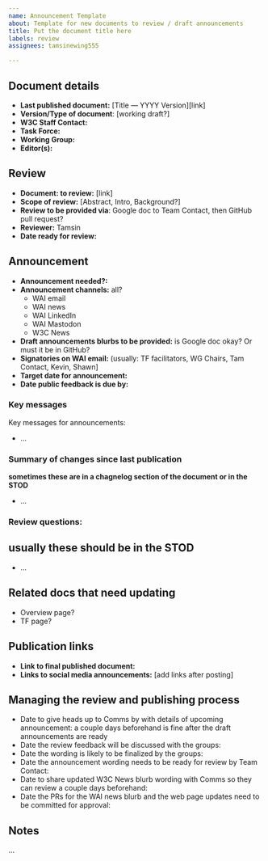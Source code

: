 ```yaml
---
name: Announcement Template
about: Template for new documents to review / draft announcements
title: Put the document title here
labels: review
assignees: tamsinewing555

---
```


## Document details

- **Last published document:** [Title — YYYY Version][link]
- **Version/Type of document**: [working draft?]
- **W3C Staff Contact:** 
- **Task Force:** 
- **Working Group:** 
- **Editor(s):** 

## Review

- **Document: to review:** [link]
- **Scope of review:** [Abstract, Intro, Background?]
- **Review to be provided via**: Google doc to Team Contact, then GitHub pull request?
- **Reviewer:** Tamsin
- **Date ready for review:** 

## Announcement

- **Announcement needed?:** 
- **Announcement channels:** all?
  - WAI email
  - WAI news
  - WAI LinkedIn
  - WAI Mastodon
  - W3C News
- **Draft announcements blurbs to be provided:**  is Google doc okay? Or must it be in GitHub?
- **Signatories on WAI email:** (usually: TF facilitators, WG Chairs, Tam Contact, Kevin, Shawn]
- **Target date for announcement:**  
- **Date public feedback is due by:** 

### Key messages

Key messages for announcements:
- ...

### Summary of changes since last publication
**sometimes these are in a chagnelog section of the document or in the STOD**
- ...

### Review questions:
**usually these should be in the STOD**
- 
- ...

## Related docs that need updating

- Overview page?
- TF page?

## Publication links

- **Link to final published document:**
- **Links to social media announcements:** [add links after posting]

## Managing the review and publishing process

- Date to give heads up to Comms by with details of upcoming announcement: a couple days beforehand is fine after the draft announcements are ready
- Date the review feedback will be discussed with the groups:
- Date the wording is likely to be finalized by the groups:
- Date the announcement wording needs to be ready for review by Team Contact:
- Date to share updated W3C News blurb wording with Comms so they can review a couple days beforehand:
- Date the PRs for the WAI news blurb and the web page updates need to be committed for approval: 

## Notes
...
